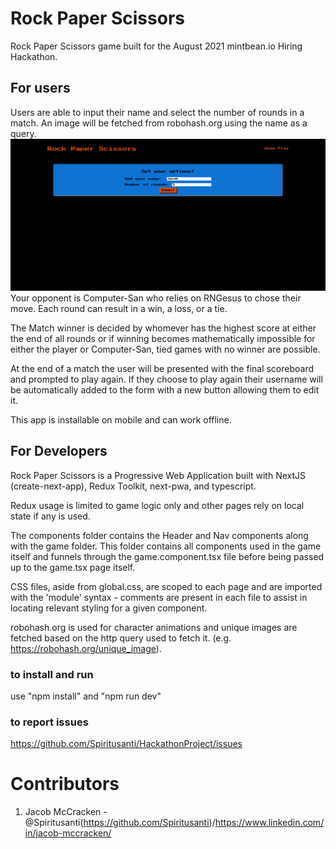 # Rock Paper Scissors
Rock Paper Scissors game built for the August 2021 mintbean.io Hiring Hackathon.

## For users
Users are able to input their name and select the number of rounds in a match. An image will be fetched from robohash.org using the name as a query.
![Alt Player Input Form](/public/readmeImages/playerform.png )
Your opponent is Computer-San who relies on RNGesus to chose their move. Each round can result in a win, a loss, or a tie. 

The Match winner is decided by whomever has the highest score at either the end of all rounds or if winning becomes mathematically impossible for either the player or Computer-San, tied games with no winner are possible.

At the end of a match the user will be presented with the final scoreboard and prompted to play again. If they choose to play again their username will be automatically added to the form with a new button allowing them to edit it.

This app is installable on mobile and can work offline.

## For Developers
Rock Paper Scissors is a Progressive Web Application built with NextJS (create-next-app), Redux Toolkit, next-pwa, and typescript. 

Redux usage is limited to game logic only and other pages rely on local state if any is used. 

The components folder contains the Header and Nav components along with the game folder. This folder contains all components used in the game itself and funnels through the game.component.tsx file before being passed up to the game.tsx page itself.

CSS files, aside from global.css, are scoped to each page and are imported with the 'module' syntax - comments are present in each file to assist in locating relevant styling for a given component.

robohash.org is used for character animations and unique images are fetched based on the http query used to fetch it. (e.g. https://robohash.org/unique_image). 

### to install and run
use "npm install" and "npm run dev"

### to report issues
https://github.com/Spiritusanti/HackathonProject/issues

# Contributors
1. Jacob McCracken - @Spiritusanti(https://github.com/Spiritusanti)/https://www.linkedin.com/in/jacob-mccracken/

